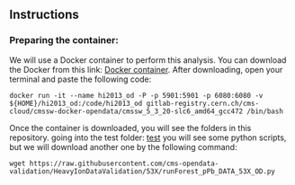 ## Instructions

### Preparing the container:

We will use a Docker container to perform this analysis. You can download the Docker from this link: [Docker container](https://www.docker.com/products/docker-desktop/). After downloading, open your terminal and paste the following code:

  ```
  docker run -it --name hi2013_od -P -p 5901:5901 -p 6080:6080 -v ${HOME}/hi2013_od:/code/hi2013_od gitlab-registry.cern.ch/cms-cloud/cmssw-docker-opendata/cmssw_5_3_20-slc6_amd64_gcc472 /bin/bash
  ```

Once the container is downloaded, you will see the folders in this repository. going into the test folder: [test](HeavyIonsAnalysis/JetAnalysis/test) you will see some python scripts, but we will download another one by the following command:

```
wget https://raw.githubusercontent.com/cms-opendata-validation/HeavyIonDataValidation/53X/runForest_pPb_DATA_53X_OD.py

```

  

